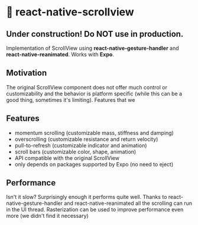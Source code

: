 # 🚧 react-native-scrollview

## **Under construction!** Do NOT use in production.

Implementation of ScrollView using **react-native-gesture-handler** and **react-native-reanimated**. Works with **Expo**.

## Motivation

The original ScrollView component does not offer much control or customizability and the behavior is platform specific (while this can be a good thing, sometimes it's limiting). Features that we

## Features

- momentum scrolling (customizable mass, stiffness and damping)
- overscrolling (customizable resistance and return velocity)
- pull-to-refresh (customizable indicator and animation)
- scroll bars (customizable color, shape, animation)
- API compatible with the original ScrollView
- only depends on packages supported by Expo (no need to eject)

## Performance

Isn't it slow? Surprisingly enough it performs quite well. Thanks to react-native-gesture-handler and react-native-reanimated all the scrolling can run in the UI thread. Rasterization can be used to improve performance even more (we didn't find it necessary)

